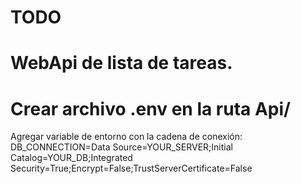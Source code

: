 # TODO
# WebApi de lista de tareas.

# Crear archivo .env en la ruta Api/ 
Agregar variable de entorno con la cadena de conexión:
DB_CONNECTION=Data Source=YOUR_SERVER;Initial Catalog=YOUR_DB;Integrated Security=True;Encrypt=False;TrustServerCertificate=False
